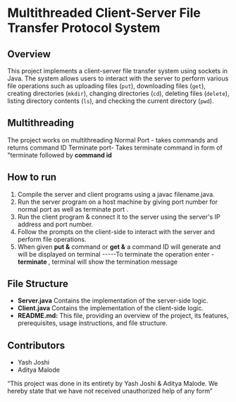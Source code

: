 # Multithreaded Client-Server File Transfer Protocol System

## Overview
This project implements a client-server file transfer system using sockets in Java. The system allows users to interact with the server to perform various file operations such as uploading files (`put`), downloading files (`get`), creating directories (`mkdir`), changing directories (`cd`), deleting files (`delete`), listing directory contents (`ls`), and checking the current directory (`pwd`).

## Multithreading
The project works on multithreading 
Normal Port - takes commands and returns command ID 
Terminate port- Takes terminate command in form of "terminate followed by **command id**

## How to run
1. Compile the server and client programs using a javac filename.java.
2. Run the server program on a host machine by giving port number for normal port as well as terminate port .
3. Run the client program & connect it to the server using the server's IP address and port number.
4. Follow the prompts on the client-side to interact with the server and perform file operations.
5. When given **put <filename> &** command or **get <filename> &** a command ID will generate and will be displayed on terminal
   -----To terminate the operation enter - **terminate <commandID>** , terminal will show the termination message 

## File Structure
- **Server.java** Contains the implementation of the server-side logic.
- **Client.java** Contains the implementation of the client-side logic.
- **README.md:** This file, providing an overview of the project, its features, prerequisites, usage instructions, and file structure.

## Contributors
- Yash Joshi
- Aditya Malode

“This project was done in its entirety by Yash Joshi & Aditya Malode. We hereby
state that we have not received unauthorized help of any form”
